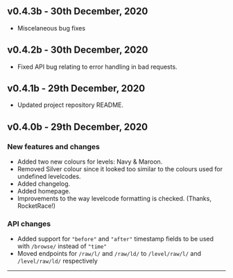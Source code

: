 ## v0.4.3b - 30th December, 2020
- Miscelaneous bug fixes

## v0.4.2b - 30th December, 2020
- Fixed API bug relating to error handling in bad requests.

## v0.4.1b - 29th December, 2020
- Updated project repository README.

## v0.4.0b - 29th December, 2020
### New features and changes
- Added two new colours for levels: Navy & Maroon.
- Removed Silver colour since it looked too similar to the colours used for undefined levelcodes.
- Added changelog.
- Added homepage.
- Improvements to the way levelcode formatting is checked. (Thanks, RocketRace!)

### API changes
- Added support for `"before"` and `"after"` timestamp fields to be used with `/browse/` instead of `"time"`
- Moved endpoints for `/raw/l/` and `/raw/ld/` to `/level/raw/l/` and `/level/raw/ld/` respectively

---